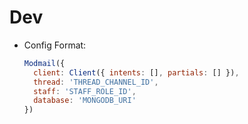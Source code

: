 # Dev

- Config Format: 
    ```js
    Modmail({
      client: Client({ intents: [], partials: [] }),
      thread: 'THREAD_CHANNEL_ID',
      staff: 'STAFF_ROLE_ID',
      database: 'MONGODB_URI'
    })
    ```
